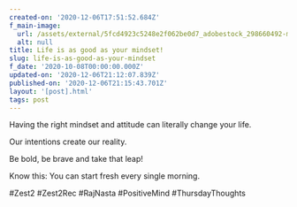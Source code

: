 ```yaml
---
created-on: '2020-12-06T17:51:52.684Z'
f_main-image:
  url: /assets/external/5fcd4923c5248e2f062be0d7_adobestock_298660492-min.jpeg
  alt: null
title: Life is as good as your mindset!
slug: life-is-as-good-as-your-mindset
f_date: '2020-10-08T00:00:00.000Z'
updated-on: '2020-12-06T21:12:07.839Z'
published-on: '2020-12-06T21:15:43.701Z'
layout: '[post].html'
tags: post
---
```


Having the right mindset and attitude can literally change your life.

Our intentions create our reality.

Be bold, be brave and take that leap!

Know this: You can start fresh every single morning.

#Zest2 #Zest2Rec #RajNasta #PositiveMind #ThursdayThoughts

